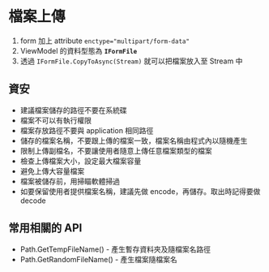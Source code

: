 # 檔案上傳

1. form 加上 attribute `enctype="multipart/form-data"`
1. ViewModel 的資料型態為 **`IFormFile`**
1. 透過 `IFormFile.CopyToAsync(Stream)` 就可以把檔案放入至 Stream 中

## 資安

- 建議檔案儲存的路徑不要在系統碟
- 檔案不可以有執行權限
- 檔案存放路徑不要與 application 相同路徑
- 儲存的檔案名稱，不要跟上傳的檔案一致，檔案名稱由程式內以隨機產生
- 限制上傳副檔名，不要讓使用者隨意上傳任意檔案類型的檔案
- 檢查上傳檔案大小，設定最大檔案容量
- 避免上傳大容量檔案
- 檔案被儲存前，用掃瞄軟體掃過
- 如要保留使用者提供檔案名稱，建議先做 encode，再儲存。取出時記得要做 decode

## 常用相關的 API

- Path.GetTempFileName() - 產生暫存資料夾及隨檔案名路徑
- Path.GetRandomFileName() - 產生檔案隨檔案名